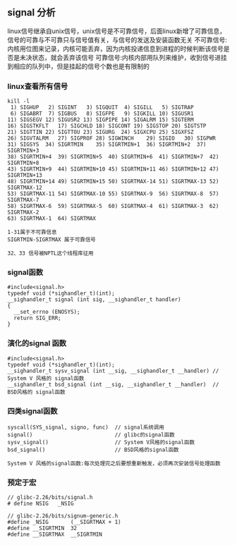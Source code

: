 ## signal 分析
linux信号继承自unix信号，unix信号是不可靠信号，后面linux新增了可靠信息，信号的可靠与不可靠只与信号值有关，与信号的发送及安装函数无关
不可靠信号:内核用位图来记录，内核可能丢弃，因为内核投递信息到进程的时候判断该信号是否是未决状态，就会丢弃该信号
可靠信号:内核内部用队列来维护，收到信号进挂到相应的队列中，但是挂起的信号个数也是有限制的

### linux查看所有信号
```
kill -l
 1) SIGHUP	 2) SIGINT	 3) SIGQUIT	 4) SIGILL	 5) SIGTRAP
 6) SIGABRT	 7) SIGBUS	 8) SIGFPE	 9) SIGKILL	10) SIGUSR1
11) SIGSEGV	12) SIGUSR2	13) SIGPIPE	14) SIGALRM	15) SIGTERM
16) SIGSTKFLT	17) SIGCHLD	18) SIGCONT	19) SIGSTOP	20) SIGTSTP
21) SIGTTIN	22) SIGTTOU	23) SIGURG	24) SIGXCPU	25) SIGXFSZ
26) SIGVTALRM	27) SIGPROF	28) SIGWINCH	29) SIGIO	30) SIGPWR
31) SIGSYS	34) SIGRTMIN	35) SIGRTMIN+1	36) SIGRTMIN+2	37) SIGRTMIN+3
38) SIGRTMIN+4	39) SIGRTMIN+5	40) SIGRTMIN+6	41) SIGRTMIN+7	42) SIGRTMIN+8
43) SIGRTMIN+9	44) SIGRTMIN+10	45) SIGRTMIN+11	46) SIGRTMIN+12	47) SIGRTMIN+13
48) SIGRTMIN+14	49) SIGRTMIN+15	50) SIGRTMAX-14	51) SIGRTMAX-13	52) SIGRTMAX-12
53) SIGRTMAX-11	54) SIGRTMAX-10	55) SIGRTMAX-9	56) SIGRTMAX-8	57) SIGRTMAX-7
58) SIGRTMAX-6	59) SIGRTMAX-5	60) SIGRTMAX-4	61) SIGRTMAX-3	62) SIGRTMAX-2
63) SIGRTMAX-1	64) SIGRTMAX

1-31属于不可靠信息
SIGRTMIN-SIGRTMAX 属于可靠信号

32、33 信号被NPTL这个线程库征用
```

### signal函数
```
#include<signal.h>
typedef void (*sighandler_t)(int);
__sighandler_t signal (int sig, __sighandler_t handler)
{
  __set_errno (ENOSYS);
  return SIG_ERR;
}
```

### 演化的signal 函数
```
#include<signal.h>
typedef void (*sighandler_t)(int);
__sighandler_t sysv_signal (int __sig, __sighandler_t __handler) // System V 风格的 signal函数
__sighandler_t bsd_signal (int __sig, __sighandler_t __handler)  // BSD风格的 signal函数
```

### 四类signal函数
```
syscall(SYS_signal, signo, func)  // signal系统调用
signal()                          // glibc的signal函数
sysv_signal()                     // System V风格的signal函数
bsd_signal()                      // BSD风格的signal函数

System V 风格的signal函数:每次处理完之后要想重新触发，必须再次安装信号处理函数
```

### 预定于宏
```
// glibc-2.26/bits/signal.h
# define NSIG	_NSIG

// glibc-2.26/bits/signum-generic.h
#define _NSIG		(__SIGRTMAX + 1)
#define __SIGRTMIN	32
#define __SIGRTMAX	__SIGRTMIN
```
